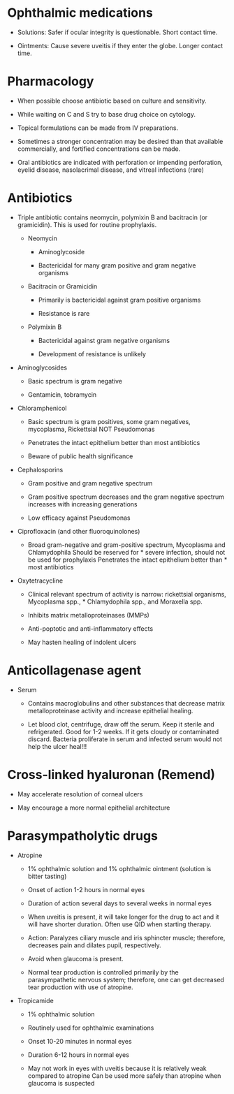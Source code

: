 Ophthalmic medications
======================

-   Solutions: Safer if ocular integrity is questionable. Short contact
    time.

-   Ointments: Cause severe uveitis if they enter the globe. Longer
    contact time.

Pharmacology
============

-   When possible choose antibiotic based on culture and sensitivity.

-   While waiting on C and S try to base drug choice on cytology.

-   Topical formulations can be made from IV preparations.

-   Sometimes a stronger concentration may be desired than that
    available commercially, and fortified concentrations can be made.

-   Oral antibiotics are indicated with perforation or impending
    perforation, eyelid disease, nasolacrimal disease, and vitreal
    infections (rare)

Antibiotics
===========

-   Triple antibiotic contains neomycin, polymixin B and bacitracin (or
    gramicidin). This is used for routine prophylaxis.

    -   Neomycin

        -   Aminoglycoside

        -   Bactericidal for many gram positive and gram negative
            organisms

    -   Bacitracin or Gramicidin

        -   Primarily is bactericidal against gram positive organisms

        -   Resistance is rare

    -   Polymixin B

        -   Bactericidal against gram negative organisms

        -   Development of resistance is unlikely

-   Aminoglycosides

    -   Basic spectrum is gram negative

    -   Gentamicin, tobramycin

-   Chloramphenicol

    -   Basic spectrum is gram positives, some gram negatives,
        mycoplasma, Rickettsial NOT Pseudomonas

    -   Penetrates the intact epithelium better than most antibiotics

    -   Beware of public health significance

-   Cephalosporins

    -   Gram positive and gram negative spectrum

    -   Gram positive spectrum decreases and the gram negative spectrum
        increases with increasing generations

    -   Low efficacy against Pseudomonas

-   Ciprofloxacin (and other fluoroquinolones)

    -   Broad gram-negative and gram-positive spectrum, Mycoplasma and
        Chlamydophila Should be reserved for \* severe infection, should
        not be used for prophylaxis Penetrates the intact epithelium
        better than \* most antibiotics

-   Oxytetracycline

    -   Clinical relevant spectrum of activity is narrow: rickettsial
        organisms, Mycoplasma spp., \* Chlamydophila spp., and Moraxella
        spp.

    -   Inhibits matrix metalloproteinases (MMPs)

    -   Anti-poptotic and anti-inflammatory effects

    -   May hasten healing of indolent ulcers

Anticollagenase agent
=====================

-   Serum

    -   Contains macroglobulins and other substances that decrease
        matrix metalloproteinase activity and increase epithelial
        healing.

    -   Let blood clot, centrifuge, draw off the serum. Keep it sterile
        and refrigerated. Good for 1-2 weeks. If it gets cloudy or
        contaminated discard. Bacteria proliferate in serum and infected
        serum would not help the ulcer heal!!!

Cross-linked hyaluronan (Remend)
================================

-   May accelerate resolution of corneal ulcers

-   May encourage a more normal epithelial architecture

Parasympatholytic drugs
=======================

-   Atropine

    -   1% ophthalmic solution and 1% ophthalmic ointment (solution is
        bitter tasting)

    -   Onset of action 1-2 hours in normal eyes

    -   Duration of action several days to several weeks in normal eyes

    -   When uveitis is present, it will take longer for the drug to act
        and it will have shorter duration. Often use QID when starting
        therapy.

    -   Action: Paralyzes ciliary muscle and iris sphincter muscle;
        therefore, decreases pain and dilates pupil, respectively.

    -   Avoid when glaucoma is present.

    -   Normal tear production is controlled primarily by the
        parasympathetic nervous system; therefore, one can get decreased
        tear production with use of atropine.

-   Tropicamide

    -   1% ophthalmic solution

    -   Routinely used for ophthalmic examinations

    -   Onset 10-20 minutes in normal eyes

    -   Duration 6-12 hours in normal eyes

    -   May not work in eyes with uveitis because it is relatively weak
        compared to atropine Can be used more safely than atropine when
        glaucoma is suspected
